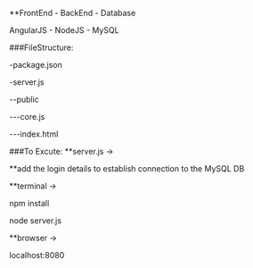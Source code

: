 **FrontEnd - BackEnd - Database

AngularJS - NodeJS - MySQL

###FileStructure:

-package.json

-server.js

--public

---core.js

---index.html

###To Excute:
**server.js -> 

**add the login details to establish connection to the MySQL DB 

**terminal ->

npm install

node server.js

**browser ->

localhost:8080
